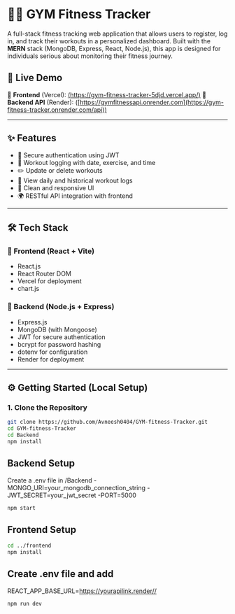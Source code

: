 # 🏋️‍♂️ GYM Fitness Tracker
A full-stack fitness tracking web application that allows users to register, log in, and track their workouts in a personalized dashboard. Built with the **MERN** stack (MongoDB, Express, React, Node.js), this app is designed for individuals serious about monitoring their fitness journey.


## 🚀 Live Demo

🔗 **Frontend** (Vercel): [(https://gym-fitness-tracker-5djd.vercel.app/)](https://gym-fitness-tracker-5djd.vercel.app/) 
🔗 **Backend API** (Render): ([https://gymfitnessapi.onrender.com](https://gym-fitness-tracker.onrender.com/api))

---

## ✨ Features

- 🔐 Secure authentication using JWT
- 📝 Workout logging with date, exercise, and time
- ✏️ Update or delete workouts
- 📅 View daily and historical workout logs
- 💬 Clean and responsive UI 
- 🌍 RESTful API integration with frontend

---

## 🛠️ Tech Stack

### 🔧 Frontend (React + Vite)
- React.js
- React Router DOM
- Vercel for deployment
- chart.js

### 🔧 Backend (Node.js + Express)
- Express.js
- MongoDB (with Mongoose)
- JWT for secure authentication
- bcrypt for password hashing
- dotenv for configuration
- Render for deployment

---

## ⚙️ Getting Started (Local Setup)

### 1. Clone the Repository

```bash
git clone https://github.com/Avneesh0404/GYM-fitness-Tracker.git
cd GYM-fitness-Tracker
cd Backend
npm install
```
## Backend Setup
Create a .env file in /Backend
-MONGO_URI=your_mongodb_connection_string
-JWT_SECRET=your_jwt_secret
-PORT=5000
```bash
npm start
```
## Frontend Setup
```bash
cd ../frontend
npm install
```
## Create .env file and add
REACT_APP_BASE_URL=https://yourapilink.render//
```bash
npm run dev
```



